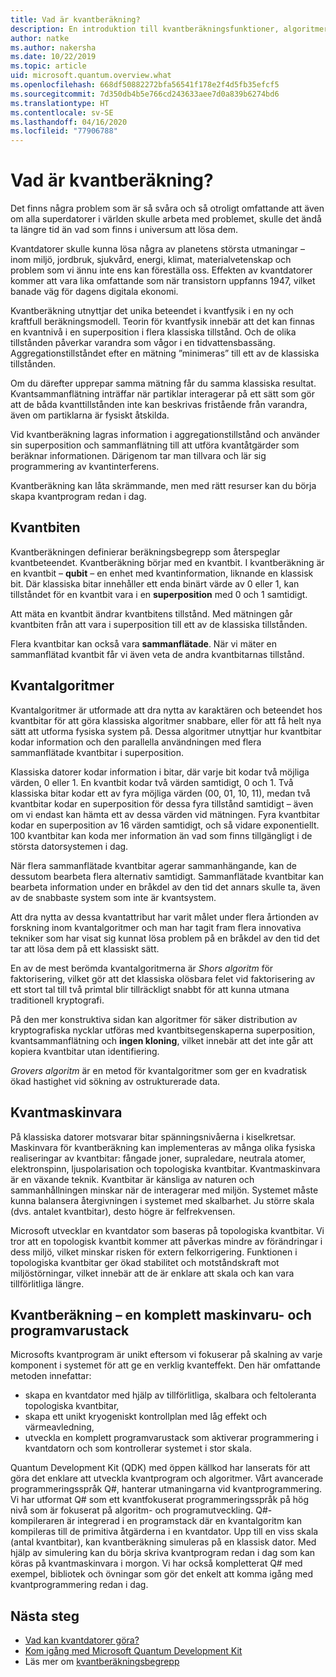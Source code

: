 ```yaml
---
title: Vad är kvantberäkning?
description: En introduktion till kvantberäkningsfunktioner, algoritmer och maskinvara och Microsofts Quantum Development Kit (QDK).
author: natke
ms.author: nakersha
ms.date: 10/22/2019
ms.topic: article
uid: microsoft.quantum.overview.what
ms.openlocfilehash: 668df50882272bfa56541f178e2f4d5fb35efcf5
ms.sourcegitcommit: 7d350db4b5e766cd243633aee7d0a839b6274bd6
ms.translationtype: HT
ms.contentlocale: sv-SE
ms.lasthandoff: 04/16/2020
ms.locfileid: "77906788"
---
```

# <a name="what-is-quantum-computing"></a>Vad är kvantberäkning?

Det finns några problem som är så svåra och så otroligt omfattande att även om alla superdatorer i världen skulle arbeta med problemet, skulle det ändå ta längre tid än vad som finns i universum att lösa dem.

Kvantdatorer skulle kunna lösa några av planetens största utmaningar – inom miljö, jordbruk, sjukvård, energi, klimat, materialvetenskap och problem som vi ännu inte ens kan föreställa oss. Effekten av kvantdatorer kommer att vara lika omfattande som när transistorn uppfanns 1947, vilket banade väg för dagens digitala ekonomi.

Kvantberäkning utnyttjar det unika beteendet i kvantfysik i en ny och kraftfull beräkningsmodell. Teorin för kvantfysik innebär att det kan finnas en kvantnivå i en superposition i flera klassiska tillstånd. Och de olika tillstånden påverkar varandra som vågor i en tidvattensbassäng.  Aggregationstillståndet efter en mätning ”minimeras” till ett av de klassiska tillstånden. 

Om du därefter upprepar samma mätning får du samma klassiska resultat.  Kvantsammanflätning inträffar när partiklar interagerar på ett sätt som gör att de båda kvanttillstånden inte kan beskrivas fristående från varandra, även om partiklarna är fysiskt åtskilda.  

Vid kvantberäkning lagras information i aggregationstillstånd och använder sin superposition och sammanflätning till att utföra kvantåtgärder som beräknar informationen. Därigenom tar man tillvara och lär sig programmering av kvantinterferens.

Kvantberäkning kan låta skrämmande, men med rätt resurser kan du börja skapa kvantprogram redan i dag.

## <a name="the-qubit"></a>Kvantbiten

Kvantberäkningen definierar beräkningsbegrepp som återspeglar kvantbeteendet.  Kvantberäkning börjar med en kvantbit.  I kvantberäkning är en kvantbit – **qubit** – en enhet med kvantinformation, liknande en klassisk bit. Där klassiska bitar innehåller ett enda binärt värde av 0 eller 1, kan tillståndet för en kvantbit vara i en **superposition** med 0 och 1 samtidigt.  

Att mäta en kvantbit ändrar kvantbitens tillstånd. Med mätningen går kvantbiten från att vara i superposition till ett av de klassiska tillstånden.  

Flera kvantbitar kan också vara **sammanflätade**. När vi mäter en sammanflätad kvantbit får vi även veta de andra kvantbitarnas tillstånd.

## <a name="quantum-algorithms"></a>Kvantalgoritmer

Kvantalgoritmer är utformade att dra nytta av karaktären och beteendet hos kvantbitar för att göra klassiska algoritmer snabbare, eller för att få helt nya sätt att utforma fysiska system på.  Dessa algoritmer utnyttjar hur kvantbitar kodar information och den parallella användningen med flera sammanflätade kvantbitar i superposition.  

Klassiska datorer kodar information i bitar, där varje bit kodar två möjliga värden, 0 eller 1.  En kvantbit kodar två värden samtidigt, 0 och 1.  Två klassiska bitar kodar ett av fyra möjliga värden (00, 01, 10, 11), medan två kvantbitar kodar en superposition för dessa fyra tillstånd samtidigt – även om vi endast kan hämta ett av dessa värden vid mätningen. Fyra kvantbitar kodar en superposition av 16 värden samtidigt, och så vidare exponentiellt.  100 kvantbitar kan koda mer information än vad som finns tillgängligt i de största datorsystemen i dag.  

När flera sammanflätade kvantbitar agerar sammanhängande, kan de dessutom bearbeta flera alternativ samtidigt. Sammanflätade kvantbitar kan bearbeta information under en bråkdel av den tid det annars skulle ta, även av de snabbaste system som inte är kvantsystem.

Att dra nytta av dessa kvantattribut har varit målet under flera årtionden av forskning inom kvantalgoritmer och man har tagit fram flera innovativa tekniker som har visat sig kunnat lösa problem på en bråkdel av den tid det tar att lösa dem på ett klassiskt sätt.  

En av de mest berömda kvantalgoritmerna är _Shors algoritm_ för faktorisering, vilket gör att det klassiska olösbara felet vid faktorisering av ett stort tal till två primtal blir tillräckligt snabbt för att kunna utmana traditionell kryptografi.

På den mer konstruktiva sidan kan algoritmer för säker distribution av kryptografiska nycklar utföras med kvantbitsegenskaperna superposition, kvantsammanflätning och **ingen kloning**, vilket innebär att det inte går att kopiera kvantbitar utan identifiering.

_Grovers algoritm_ är en metod för kvantalgoritmer som ger en kvadratisk ökad hastighet vid sökning av ostrukturerade data.

## <a name="quantum-hardware"></a>Kvantmaskinvara

På klassiska datorer motsvarar bitar spänningsnivåerna i kiselkretsar. Maskinvara för kvantberäkning kan implementeras av många olika fysiska realiseringar av kvantbitar: fångade joner, supraledare, neutrala atomer, elektronspinn, ljuspolarisation och topologiska kvantbitar. Kvantmaskinvara är en växande teknik. Kvantbitar är känsliga av naturen och sammanhållningen minskar när de interagerar med miljön. Systemet måste kunna balansera återgivningen i systemet med skalbarhet. Ju större skala (dvs. antalet kvantbitar), desto högre är felfrekvensen.

Microsoft utvecklar en kvantdator som baseras på topologiska kvantbitar. Vi tror att en topologisk kvantbit kommer att påverkas mindre av förändringar i dess miljö, vilket minskar risken för extern felkorrigering. Funktionen i topologiska kvantbitar ger ökad stabilitet och motståndskraft mot miljöstörningar, vilket innebär att de är enklare att skala och kan vara tillförlitliga längre.

## <a name="quantum-computing--a-full-hardware-and-software-stack"></a>Kvantberäkning – en komplett maskinvaru- och programvarustack

Microsofts kvantprogram är unikt eftersom vi fokuserar på skalning av varje komponent i systemet för att ge en verklig kvanteffekt. Den här omfattande metoden innefattar:

* skapa en kvantdator med hjälp av tillförlitliga, skalbara och feltoleranta topologiska kvantbitar, 
* skapa ett unikt kryogeniskt kontrollplan med låg effekt och värmeavledning, 
* utveckla en komplett programvarustack som aktiverar programmering i kvantdatorn och som kontrollerar systemet i stor skala.

Quantum Development Kit (QDK) med öppen källkod har lanserats för att göra det enklare att utveckla kvantprogram och algoritmer. Vårt avancerade programmeringsspråk Q#, hanterar utmaningarna vid kvantprogrammering.  Vi har utformat Q# som ett kvantfokuserat programmeringsspråk på hög nivå som är fokuserat på algoritm- och programutveckling. Q#-kompileraren är integrerad i en programstack där en kvantalgoritm kan kompileras till de primitiva åtgärderna i en kvantdator.  Upp till en viss skala (antal kvantbitar), kan kvantberäkning simuleras på en klassisk dator. Med hjälp av simulering kan du börja skriva kvantprogram redan i dag som kan köras på kvantmaskinvara i morgon.  Vi har också kompletterat Q# med exempel, bibliotek och övningar som gör det enkelt att komma igång med kvantprogrammering redan i dag. 

## <a name="next-steps"></a>Nästa steg

* [Vad kan kvantdatorer göra?](xref:microsoft.quantum.overview.computers)
* [Kom igång med Microsoft Quantum Development Kit](xref:microsoft.quantum.welcome)
* Läs mer om [kvantberäkningsbegrepp](xref:microsoft.quantum.concepts.intro)
